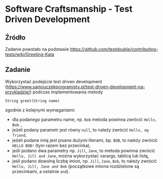 # Software Craftsmanship - Test Driven Development

## Źródło

Zadanie powstało na podstawie https://github.com/testdouble/contributing-tests/wiki/Greeting-Kata

## Zadanie

Wykorzystać podejście test driven development (https://www.samouczekprogramisty.pl/test-driven-development-na-przykladzie/) podczas implementowania metody 
```
String greet(String name)
```
zgodnie z kolejnymi wymaganiami: 
* dla podanego parametru name, np. `Bob` metoda powinna zwrócić `Hello, Bob.`,
* jeżeli podany parametr jest równy `null`, to należy zwrócić `Hello, my friend`,
* jeżeli podane imię jest pisane dużymi literami, bp. `BOB`, to należy zwrócić `HELLO BOB!` (tym razem bez przecinka),
* jeśli podano dwa parametry np. `Jill`, `Jane`, to metoda powinna zwrócić `Hello, Jill and Jane`, można wykorzystać varargs, tablicę lub listę,
* jeśli podano dowolną liczbę imion, np. `Jill`, `Jane`, `Bob`, to należy zwrócić `Hello, Jill, Jane and Bob` (początkowe imiona rozdzielone są przecinkami, a ostatnie `and`).

